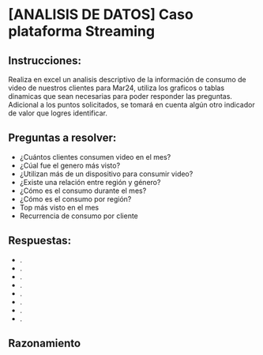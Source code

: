 # [ANALISIS DE DATOS] Caso plataforma Streaming
## **Instrucciones:**
Realiza en excel un analisis descriptivo de la información de consumo de video de nuestros clientes para Mar24, utiliza los graficos o tablas dinamicas que sean necesarias para poder responder las preguntas. Adicional a los puntos solicitados, se tomará en cuenta algún otro indicador de valor que logres identificar.

## **Preguntas a resolver**:
* ¿Cuántos clientes consumen video en el mes? 
* ¿Cúal fue el genero más visto? 
* ¿Utilizan más de un dispositivo para consumir video?
* ¿Existe una relación entre región y género? 
* ¿Cómo es el consumo durante el mes? 
* ¿Cómo es el consumo por región?
* Top más visto en el mes
* Recurrencia de consumo por cliente

## **Respuestas:**
* .
* .
* .
* .
* .
* .
* .
* .

## **Razonamiento**